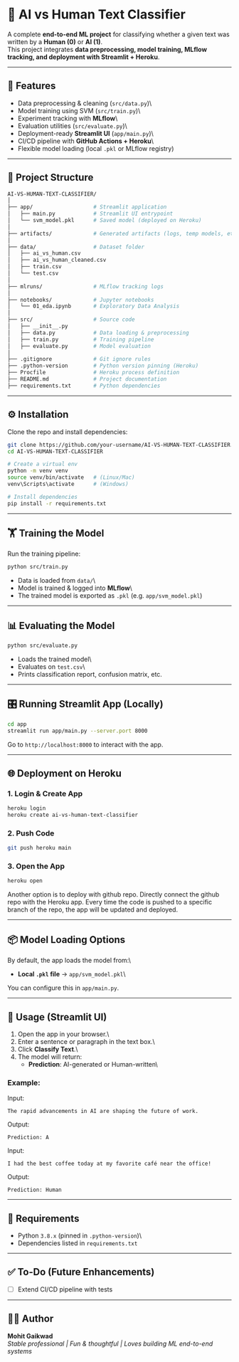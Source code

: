 # 🧠 AI vs Human Text Classifier

A complete **end-to-end ML project** for classifying whether a given
text was written by a **Human (0)** or **AI (1)**.\
This project integrates **data preprocessing, model training, MLflow
tracking, and deployment with Streamlit + Heroku**.

------------------------------------------------------------------------

## 🚀 Features

-   Data preprocessing & cleaning (`src/data.py`)\
-   Model training using SVM (`src/train.py`)\
-   Experiment tracking with **MLflow**\
-   Evaluation utilities (`src/evaluate.py`)\
-   Deployment-ready **Streamlit UI** (`app/main.py`)\
-   CI/CD pipeline with **GitHub Actions + Heroku**\
-   Flexible model loading (local `.pkl` or MLflow registry)

------------------------------------------------------------------------

## 📂 Project Structure

``` bash
AI-VS-HUMAN-TEXT-CLASSIFIER/
│
├── app/                   # Streamlit application
│   ├── main.py            # Streamlit UI entrypoint
│   └── svm_model.pkl      # Saved model (deployed on Heroku)
│
├── artifacts/             # Generated artifacts (logs, temp models, etc.)
│
├── data/                  # Dataset folder
│   ├── ai_vs_human.csv
│   ├── ai_vs_human_cleaned.csv
│   ├── train.csv
│   └── test.csv
│
├── mlruns/                # MLflow tracking logs
│
├── notebooks/             # Jupyter notebooks
│   └── 01_eda.ipynb       # Exploratory Data Analysis
│
├── src/                   # Source code
│   ├── __init__.py
│   ├── data.py            # Data loading & preprocessing
│   ├── train.py           # Training pipeline
│   ├── evaluate.py        # Model evaluation
│
├── .gitignore             # Git ignore rules
├── .python-version        # Python version pinning (Heroku)
├── Procfile               # Heroku process definition
├── README.md              # Project documentation
├── requirements.txt       # Python dependencies
```

------------------------------------------------------------------------

## ⚙️ Installation

Clone the repo and install dependencies:

``` bash
git clone https://github.com/your-username/AI-VS-HUMAN-TEXT-CLASSIFIER.git
cd AI-VS-HUMAN-TEXT-CLASSIFIER

# Create a virtual env
python -m venv venv
source venv/bin/activate   # (Linux/Mac)
venv\Scripts\activate      # (Windows)

# Install dependencies
pip install -r requirements.txt
```

------------------------------------------------------------------------

## 🏋️ Training the Model

Run the training pipeline:

``` bash
python src/train.py
```

-   Data is loaded from `data/`\
-   Model is trained & logged into **MLflow**\
-   The trained model is exported as `.pkl` (e.g. `app/svm_model.pkl`)

------------------------------------------------------------------------

## 📊 Evaluating the Model

``` bash
python src/evaluate.py
```

-   Loads the trained model\
-   Evaluates on `test.csv`\
-   Prints classification report, confusion matrix, etc.

------------------------------------------------------------------------

## 🎛️ Running Streamlit App (Locally)

``` bash
cd app
streamlit run app/main.py --server.port 8000
```

Go to `http://localhost:8000` to interact with the app.

------------------------------------------------------------------------

## 🌐 Deployment on Heroku

### 1. Login & Create App

``` bash
heroku login
heroku create ai-vs-human-text-classifier
```

### 2. Push Code

``` bash
git push heroku main
```

### 3. Open the App

``` bash
heroku open
```

Another option is to deploy with github repo. Directly connect the github repo with the Heroku app. Every time the code is pushed to a specific branch of the repo, the app will be updated and deployed.

------------------------------------------------------------------------

## 📦 Model Loading Options

By default, the app loads the model from:\
- **Local `.pkl` file** → `app/svm_model.pkl`\

You can configure this in `app/main.py`.

------------------------------------------------------------------------

## 📸 Usage (Streamlit UI)

1.  Open the app in your browser.\
2.  Enter a sentence or paragraph in the text box.\
3.  Click **Classify Text**.\
4.  The model will return:
    -   **Prediction**: AI-generated or Human-written\

### Example:

Input:

    The rapid advancements in AI are shaping the future of work.

Output:

    Prediction: A 

Input:

    I had the best coffee today at my favorite café near the office!

Output:

    Prediction: Human 

------------------------------------------------------------------------

## 📌 Requirements

-   Python `3.8.x` (pinned in `.python-version`)\
-   Dependencies listed in `requirements.txt`

------------------------------------------------------------------------

## ✅ To-Do (Future Enhancements)

-   [ ] Extend CI/CD pipeline with tests

------------------------------------------------------------------------

## 👨‍💻 Author

**Mohit Gaikwad**\
*Stable professional \| Fun & thoughtful \| Loves building ML end-to-end
systems*
